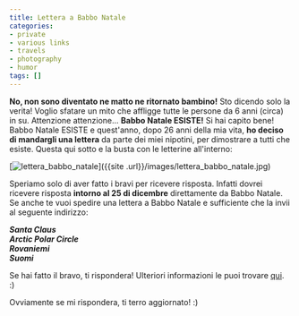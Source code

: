 ```yaml
---
title: Lettera a Babbo Natale
categories:
- private
- various links
- travels
- photography
- humor
tags: []
---
```

**No, non sono diventato ne matto ne ritornato bambino!** Sto dicendo solo la verita! Voglio sfatare un mito che affligge tutte le persone da 6 anni (circa) in su. Attenzione attenzione... **Babbo Natale ESISTE!** Si hai capito bene! Babbo Natale ESISTE e quest'anno, dopo 26 anni della mia vita, **ho deciso di mandargli una lettera** da parte dei miei nipotini, per dimostrare a tutti che esiste. Questa qui sotto e la busta con le letterine all'interno:

[![lettera_babbo_natale]({{site.url}}/images/lettera_babbo_natale.jpg)]({{site
.url}}/images/lettera_babbo_natale.jpg)

Speriamo solo di aver fatto i bravi per ricevere risposta. Infatti dovrei
ricevere risposta **intorno al 25 di dicembre** direttamente da Babbo Natale.
Se anche te vuoi spedire una lettera a Babbo Natale e sufficiente che la invii
al seguente indirizzo:

_**Santa Claus  
Arctic Polar Circle  
Rovaniemi  
Suomi**_

Se hai fatto il bravo, ti rispondera! Ulteriori informazioni le puoi trovare
[qui](http://www.posti.fi/postimerkkikeskus/jpp/en_kirjeet.htm). :)

Ovviamente se mi rispondera, ti terro aggiornato! :)

